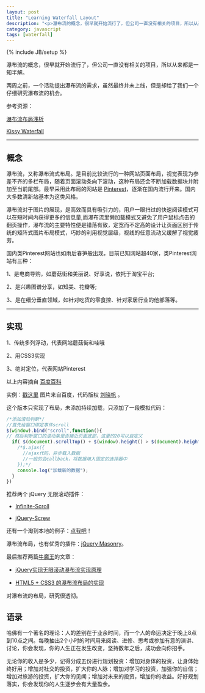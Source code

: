 ```yaml
---
layout: post
title: "Learning Waterfall Layout"
description: "<p>瀑布流的概念，很早就开始流行了，但公司一直没有相关的项目，所以从来都是一知半解。</p><p>两周之前，一个活动提出瀑布流的需求，虽然最终并未上线，但是却给了我们一个仔细研究瀑布流的机会。</p><p>参考资源：</p><p><a href='http://docs.kissyui.com/docs/html/api/component/waterfall/' target='_blank'>Kissy Waterfall</a></p><p><a href='http://ued.taobao.com/blog/2011/09/waterfall/' target='_blank'>瀑布流布局浅析</a></p>"
category: javascript
tags: [waterfall]
---
```

{% include JB/setup %}

瀑布流的概念，很早就开始流行了，但公司一直没有相关的项目，所以从来都是一知半解。

两周之前，一个活动提出瀑布流的需求，虽然最终并未上线，但是却给了我们一个仔细研究瀑布流的机会。

参考资源：

[瀑布流布局浅析](http://ued.taobao.com/blog/2011/09/waterfall/)

[Kissy Waterfall](http://docs.kissyui.com/docs/html/api/component/waterfall/)

----

## 概念

瀑布流，又称瀑布流式布局。是目前比较流行的一种网站页面布局，视觉表现为参差不齐的多栏布局，随着页面滚动条向下滚动，这种布局还会不断加载数据块并附加至当前尾部。最早采用此布局的网站是 [Pinterest](http://pinterest.com/)，逐渐在国内流行开来。国内大多数清新站基本为这类风格。

瀑布流对于图片的展现，是高效而具有吸引力的，用户一眼扫过的快速阅读模式可以在短时间内获得更多的信息量,而瀑布流里懒加载模式又避免了用户鼠标点击的翻页操作，瀑布流的主要特性便是错落有致，定宽而不定高的设计让页面区别于传统的矩阵式图片布局模式，巧妙的利用视觉层级，视线的任意流动又缓解了视觉疲劳。

国内类Pinterest网站也如雨后春笋般出现，目前已知网站超40家，类Pinterest网站有三种：

1、是电商导购，如蘑菇街和美丽说、好享说，依托于淘宝平台;

2、是兴趣图谱分享，如知美、花瓣等;

3、是在细分垂直领域，如针对吃货的零食控、针对家居行业的他部落等。

----

## 实现

1、传统多列浮动，代表网站蘑菇街和哇哦

2、用CSS3实现

3、绝对定位，代表网站Pinterest

以上内容摘自 [百度百科](http://baike.baidu.com/view/7151782.htm)

实例：[戳这里](/demo/waterfall/index.html) 图片来自百度，代码版权 [刘晓帆](http://liuxiaofan.com/?p=702) 。

这个版本只实现了布局，未添加持续加载，只添加了一段模拟代码：

```javascript
/*添加滚动判断*/
//首先给窗口绑定事件scroll
$(window).bind("scroll",function(){
// 然后判断窗口的滚动条是否接近页面底部，这里的20可以自定义
  if( $(document).scrollTop() + $(window).height() > $(document).height() - 20 ){
    /*$.ajax({
      //ajax代码，异步载入数据
      //一般的会callback，将数据填入固定的选择器中
    });*/
    console.log("加载新的数据");
  }
})
```

推荐两个 jQuery 无限滚动插件：

- [Infinite-Scroll](https://github.com/paulirish/infinite-scroll)

- [jQuery-Screw](https://github.com/jasonlau/jQuery-Screw)

还有一个淘到本地的例子：[点我吧](/demo/waterfall/scrollextend/index.html)！

瀑布流布局，也有优秀的插件：[jQuery Masonry](https://github.com/desandro/masonry)。

最后推荐两篇[牛魔王](http://www.niumowang.org/)的文章：

- [jQuery实现无限滚动瀑布流实现原理](http://www.niumowang.org/html-css/jquery-scroll-theorem/)

- [HTML5 + CSS3 的瀑布流布局的实现](http://www.niumowang.org/html-css/html5-css3-waterfall/)

对瀑布流的布局，研究很透彻。


## 语录

哈佛有一个著名的理论：人的差别在于业余时间，而一个人的命运决定于晚上8点到10点之间。每晚抽出2个小时的时间用来阅读、进修、思考或参加有意的演讲、讨论，你会发现，你的人生正在发生改变，坚持数年之后，成功会向你招手。

无论你的收入是多少，记得分成五份进行规划投资：增加对身体的投资，让身体始终好用；增加对社交的投资，扩大你的人脉；增加对学习的投资，加强你的自信；增加对旅游的投资，扩大你的见闻；增加对未来的投资，增加你的收益。好好规划落实，你会发现你的人生逐步会有大量盈余。
